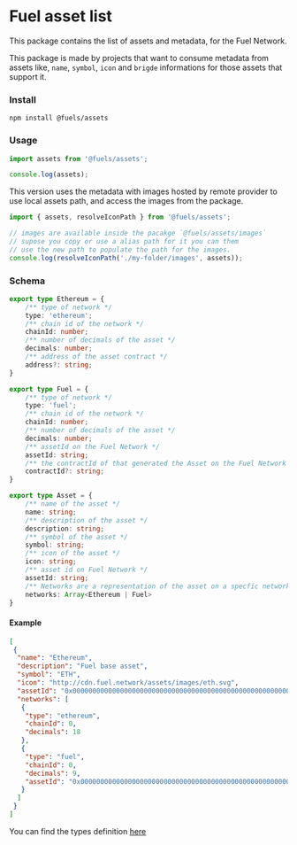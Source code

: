 # Fuel asset list

This package contains the list of assets and metadata, for the Fuel Network.

This package is made by projects that want to consume metadata from assets like, `name`, `symbol`, `icon` and
`brigde` informations for those assets that support it.

### Install

`npm install @fuels/assets`

### Usage

```ts
import assets from '@fuels/assets';

console.log(assets);
```

This version uses the metadata with images hosted by remote provider to use local assets path, and access the images
from the package.

```ts
import { assets, resolveIconPath } from '@fuels/assets';

// images are available inside the pacakge `@fuels/assets/images`
// supose you copy or use a alias path for it you can them
// use the new path to populate the path for the images.
console.log(resolveIconPath('./my-folder/images', assets));
```

### Schema

```ts
export type Ethereum = {
    /** type of network */
    type: 'ethereum';
    /** chain id of the network */
    chainId: number;
    /** number of decimals of the asset */
    decimals: number;
    /** address of the asset contract */
    address?: string;
}

export type Fuel = {
    /** type of network */
    type: 'fuel';
    /** chain id of the network */
    chainId: number;
    /** number of decimals of the asset */
    decimals: number;
    /** assetId on the Fuel Network */
    assetId: string;
    /** the contractId of that generated the Asset on the Fuel Network */
    contractId?: string;
}

export type Asset = {
    /** name of the asset */
    name: string;
    /** description of the asset */
    description: string;
    /** symbol of the asset */
    symbol: string;
    /** icon of the asset */
    icon: string;
    /** asset id on Fuel Network */
    assetId: string;
    /** Networks are a representation of the asset on a specfic network */
    networks: Array<Ethereum | Fuel>
}
```
#### Example
```json
[
 {
  "name": "Ethereum",
  "description": "Fuel base asset",
  "symbol": "ETH",
  "icon": "http://cdn.fuel.network/assets/images/eth.svg",
  "assetId": "0x0000000000000000000000000000000000000000000000000000000000000000",
  "networks": [
   {
    "type": "ethereum",
    "chainId": 0,
    "decimals": 18
   },
   {
    "type": "fuel",
    "chainId": 0,
    "decimals": 9,
    "assetId": "0x0000000000000000000000000000000000000000000000000000000000000000"
   }
  ]
 }
]
```
You can find the types definition [here](./src/types.ts)


